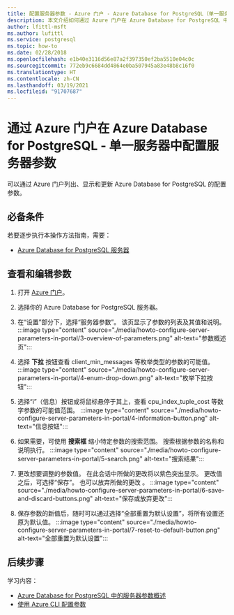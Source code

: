 ```yaml
---
title: 配置服务器参数 - Azure 门户 - Azure Database for PostgreSQL（单一服务器）
description: 本文介绍如何通过 Azure 门户在 Azure Database for PostgreSQL 中配置 Postgres 参数。
author: lfittl-msft
ms.author: lufittl
ms.service: postgresql
ms.topic: how-to
ms.date: 02/28/2018
ms.openlocfilehash: e1b40e3116d56e87a2f397350ef2ba5510e04c0c
ms.sourcegitcommit: 772eb9c6684dd4864e0ba507945a83e48b8c16f0
ms.translationtype: HT
ms.contentlocale: zh-CN
ms.lasthandoff: 03/19/2021
ms.locfileid: "91707687"
---
```

# <a name="configure-server-parameters-in-azure-database-for-postgresql---single-server-via-the-azure-portal"></a>通过 Azure 门户在 Azure Database for PostgreSQL - 单一服务器中配置服务器参数 
可以通过 Azure 门户列出、显示和更新 Azure Database for PostgreSQL 的配置参数。

## <a name="prerequisites"></a>必备条件
若要逐步执行本操作方法指南，需要：
- [Azure Database for PostgreSQL 服务器](quickstart-create-server-database-portal.md)

## <a name="viewing-and-editing-parameters"></a>查看和编辑参数
1. 打开 [Azure 门户](https://portal.azure.com)。

2. 选择你的 Azure Database for PostgreSQL 服务器。

3. 在“设置”部分下，选择“服务器参数”。   该页显示了参数的列表及其值和说明。
:::image type="content" source="./media/howto-configure-server-parameters-in-portal/3-overview-of-parameters.png" alt-text="参数概述页":::

4. 选择 **下拉** 按钮查看 client_min_messages 等枚举类型的参数的可能值。
:::image type="content" source="./media/howto-configure-server-parameters-in-portal/4-enum-drop-down.png" alt-text="枚举下拉按钮":::

5. 选择“i”（信息）按钮或将鼠标悬停于其上，查看 cpu_index_tuple_cost 等数字参数的可能值范围。 
:::image type="content" source="./media/howto-configure-server-parameters-in-portal/4-information-button.png" alt-text="信息按钮":::

6. 如果需要，可使用 **搜索框** 缩小特定参数的搜索范围。 搜索根据参数的名称和说明执行。
:::image type="content" source="./media/howto-configure-server-parameters-in-portal/5-search.png" alt-text="搜索结果":::

7. 更改想要调整的参数值。 在此会话中所做的更改将以紫色突出显示。 更改值之后，可选择“保存”。  也可以放弃所做的更改  。
:::image type="content" source="./media/howto-configure-server-parameters-in-portal/6-save-and-discard-buttons.png" alt-text="保存或放弃更改":::

8. 保存参数的新值后，随时可以通过选择“全部重置为默认设置”，将所有设置还原为默认值。 
:::image type="content" source="./media/howto-configure-server-parameters-in-portal/7-reset-to-default-button.png" alt-text="全部重置为默认设置":::

## <a name="next-steps"></a>后续步骤
学习内容：
- [Azure Database for PostgreSQL 中的服务器参数概述](concepts-servers.md)
- [使用 Azure CLI 配置参数](howto-configure-server-parameters-using-cli.md)
